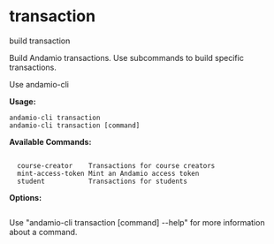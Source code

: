 # transaction
build transaction

Build Andamio transactions. Use subcommands to build specific transactions.

Use andamio-cli
  

**Usage:**
```
andamio-cli transaction
andamio-cli transaction [command]
```


**Available Commands:**
```

  course-creator    Transactions for course creators
  mint-access-token Mint an Andamio access token
  student           Transactions for students

```

**Options:**
```

```

Use "andamio-cli transaction [command] --help" for more information about a command.
